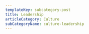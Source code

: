 ```yaml
---
templateKey: subcategory-post
title: Leadership
articleCategory: Culture
subCategoryName: culture-leadership
---
```


